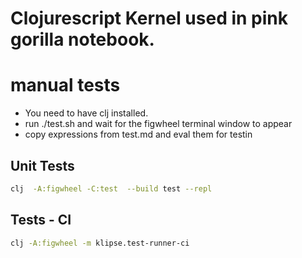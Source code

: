 # Clojurescript Kernel used in pink gorilla notebook.

# manual tests

- You need to have clj installed.
- run ./test.sh and wait for the figwheel terminal window to appear
- copy expressions from test.md and eval them for testin

## Unit Tests
```bash
clj  -A:figwheel -C:test  --build test --repl
```

## Tests - CI

```bash
clj -A:figwheel -m klipse.test-runner-ci
```
